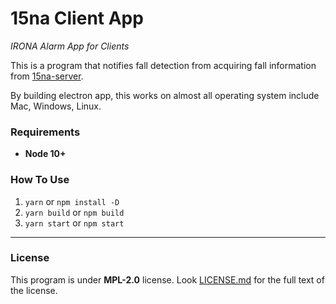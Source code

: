 # 15na Client App

*IRONA Alarm App for Clients*

This is a program that notifies fall detection from acquiring fall information from [15na-server](https://github.com/wldh-g/15na-server).

By building electron app, this works on almost all operating system include Mac, Windows, Linux.

### Requirements

- **Node 10+**

### How To Use

1. `yarn` or `npm install -D`
2. `yarn build` or `npm build`
3. `yarn start` or `npm start`

---

### License

This program is under **MPL-2.0** license. Look [LICENSE.md](LICENSE.md) for the full text of the license.
